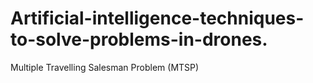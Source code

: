 # Artificial-intelligence-techniques-to-solve-problems-in-drones.
Multiple Travelling Salesman Problem (MTSP)
